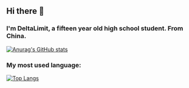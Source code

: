 ## Hi there 👋

### I'm DeltaLimit, a fifteen year old high school student. From China.

[![Anurag's GitHub stats](https://github-readme-stats.vercel.app/api?username=DeltaLimit)](https://github.com/anuraghazra/github-readme-stats)

### My most used language:

[![Top Langs](https://github-readme-stats.vercel.app/api/top-langs/?username=DeltaLimit)](https://github.com/anuraghazra/github-readme-stats)
